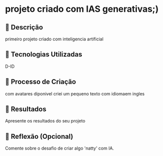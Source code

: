 # projeto criado com IAS generativas;)

## 📒 Descrição
primeiro projeto criado com inteligencia artificial

## 🤖 Tecnologias Utilizadas
D-ID 

## 🧐 Processo de Criação
com avatares diponivel criei um pequeno texto com idiomaem ingles

## 🚀 Resultados
Apresente os resultados do seu projeto

## 💭 Reflexão (Opcional)
Comente sobre o desafio de criar algo 'natty' com IA.
